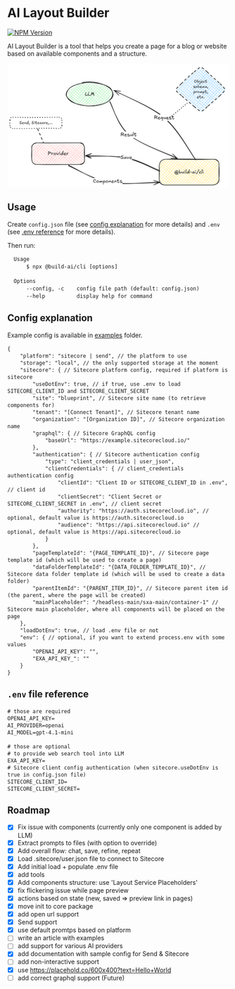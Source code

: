 # AI Layout Builder

[![NPM Version](https://img.shields.io/npm/v/@build-ai/cli)](https://www.npmjs.com/package/@build-ai/cli)

AI Layout Builder is a tool that helps you create a page for a blog or website based on available components and a structure.

![scheme](./architecture/architecture.png)

## Usage

Create `config.json` file (see [config explanation](#config-explanation) for more details) and `.env` (see [.env reference](#env-file-reference) for more details).

Then run:

```txt
  Usage
      $ npx @build-ai/cli [options]

  Options
      --config, -c    config file path (default: config.json)
      --help          display help for command
```

## Config explanation

Example config is available in [examples](https://github.com/izharikov/build-ai/tree/main/examples) folder.

```json5
{
    "platform": "sitecore | send", // the platform to use
    "storage": "local", // the only supported storage at the moment
    "sitecore": { // Sitecore platform config, required if platform is sitecore
        "useDotEnv": true, // if true, use .env to load SITECORE_CLIENT_ID and SITECORE_CLIENT_SECRET
        "site": "blueprint", // Sitecore site name (to retrieve components for)
        "tenant": "[Connect Tenant]", // Sitecore tenant name
        "organization": "[Organization ID]", // Sitecore organization name
        "graphql": { // Sitecore GraphQL config
            "baseUrl": "https://example.sitecorecloud.io/"
        },
        "authentication": { // Sitecore authentication config
            "type": "client_credentials | user_json",
            "clientCredentials": { // client_credentials authentication config
                "clientId": "Client ID or SITECORE_CLIENT_ID in .env", // client id
                "clientSecret": "Client Secret or SITECORE_CLIENT_SECRET in .env", // client secret
                "authority": "https://auth.sitecorecloud.io", // optional, default value is https://auth.sitecorecloud.io
                "audience": "https://api.sitecorecloud.io" // optional, default value is https://api.sitecorecloud.io
            }
        },
        "pageTemplateId": "{PAGE_TEMPLATE_ID}", // Sitecore page template id (which will be used to create a page)
        "dataFolderTemplateId": "{DATA_FOLDER_TEMPLATE_ID}", // Sitecore data folder template id (which will be used to create a data folder)
        "parentItemId": "{PARENT_ITEM_ID}", // Sitecore parent item id (the parent, where the page will be created)
        "mainPlaceholder": "/headless-main/sxa-main/container-1" // Sitecore main placeholder, where all components will be placed on the page
    },
    "loadDotEnv": true, // load .env file or not
    "env": { // optional, if you want to extend process.env with some values
        "OPENAI_API_KEY": "",
        "EXA_API_KEY_": ""
    }
}
```

## `.env` file reference

```properties
# those are required
OPENAI_API_KEY=
AI_PROVIDER=openai
AI_MODEL=gpt-4.1-mini

# those are optional
# to provide web search tool into LLM
EXA_API_KEY=
# Sitecore client config authentication (when sitecore.useDotEnv is true in config.json file)
SITECORE_CLIENT_ID=
SITECORE_CLIENT_SECRET=
```

## Roadmap
- [x] Fix issue with components (currently only one component is added by LLM)
- [x] Extract prompts to files (with option to override)
- [x] Add overall flow: chat, save, refine, repeat
- [x] Load .sitecore/user.json file to connect to Sitecore
- [x] Add initial load + populate .env file
- [x] add tools
- [x] Add components structure: use 'Layout Service Placeholders'
- [x] fix flickering issue while page preview
- [x] actions based on state (new, saved => preview link in pages)
- [x] move init to core package
- [x] add open url support
- [x] Send support
- [x] use default promtps based on platform
- [ ] write an article with examples
- [ ] add support for various AI providers
- [x] add documentation with sample config for Send & Sitecore
- [ ] add non-interactive support
- [x] use https://placehold.co/600x400?text=Hello+World
- [ ] add correct graphql support (Future)
